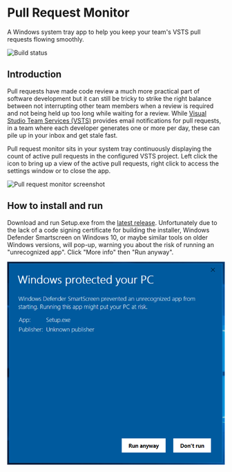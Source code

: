 # Pull Request Monitor

A Windows system tray app to help you keep your team's VSTS pull requests flowing smoothly.

![Build status](https://pullrequestmonitor.visualstudio.com/_apis/public/build/definitions/e9823718-6c7d-4fff-af9d-1efb5e4f14a9/1/badge)

## Introduction

Pull requests have made code review a much more practical part of software development but it can still be tricky to strike the right balance between not interrupting other team members when a review is required and not being held up too long while waiting for a review. While [Visual Studio Team Services (VSTS)](https://www.visualstudio.com/team-services/) provides email notifications for pull requests, in a team where each developer generates one or more per day, these can pile up in your inbox and get stale fast.

Pull request monitor sits in your system tray continuously displaying the count of active pull requests in the configured VSTS project. Left click the icon to bring up a view of the active pull requests, right click to access the settings window or to close the app.

![Pull request monitor screenshot](PullRequestMonitor.png)

## How to install and run

Download and run Setup.exe from the [latest release](https://github.com/nickform/pull-request-monitor/releases/latest). Unfortunately due to the lack of a code signing certificate for building the installer, Windows Defender Smartscreen on Windows 10, or maybe similar tools on older Windows versions, will pop-up, warning you about the risk of running an "unrecognized app". Click "More info" then "Run anyway".

![Windows Defender Smartscreen](WindowsDefenderSmartscreen.png)

